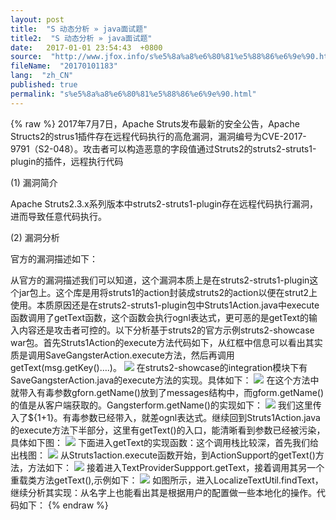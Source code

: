 ```yaml
---
layout: post
title:  "S 动态分析 » java面试题"
title2:  "S 动态分析 » java面试题"
date:   2017-01-01 23:54:43  +0800
source:  "http://www.jfox.info/s%e5%8a%a8%e6%80%81%e5%88%86%e6%9e%90.html"
fileName:  "20170101183"
lang:  "zh_CN"
published: true
permalink: "s%e5%8a%a8%e6%80%81%e5%88%86%e6%9e%90.html"
---
```

{% raw %}
2017年7月7日，Apache Struts发布最新的安全公告，Apache Structs2的strus1插件存在远程代码执行的高危漏洞，漏洞编号为CVE-2017-9791（S2-048）。攻击者可以构造恶意的字段值通过Struts2的struts2-struts1-plugin的插件，远程执行代码

(1) 漏洞简介

Apache Struts2.3.x系列版本中struts2-struts1-plugin存在远程代码执行漏洞，进而导致任意代码执行。

(2) 漏洞分析

官方的漏洞描述如下：

从官方的漏洞描述我们可以知道，这个漏洞本质上是在struts2-struts1-plugin这个jar包上。这个库是用将struts1的action封装成struts2的action以便在strut2上使用。本质原因还是在struts2-struts1-plugin包中Struts1Action.java中execute函数调用了getText函数，这个函数会执行ognl表达式，更可恶的是getText的输入内容还是攻击者可控的。以下分析基于struts2的官方示例struts2-showcase war包。首先Struts1Action的execute方法代码如下，从红框中信息可以看出其实质是调用SaveGangsterAction.execute方法，然后再调用getText(msg.getKey()….)。
![](/wp-content/uploads/2017/07/1499468379.png)
在struts2-showcase的integration模块下有SaveGangsterAction.java的execute方法的实现。具体如下：
![](/wp-content/uploads/2017/07/1499468382.png)
在这个方法中就带入有毒参数gforn.getName()放到了messages结构中，而gform.getName()的值是从客户端获取的。Gangsterform.getName()的实现如下：
![](/wp-content/uploads/2017/07/14994683821.png)
我们这里传入了${1+1}。有毒参数已经带入，就差ognl表达式。继续回到Struts1Action.java的execute方法下半部分，这里有getText()的入口，能清晰看到参数已经被污染，具体如下图：
![](/wp-content/uploads/2017/07/1499468384.png)
下面进入getText的实现函数：这个调用栈比较深，首先我们给出栈图：
![](/wp-content/uploads/2017/07/1499468385.png)
从Struts1action.execute函数开始，到ActionSupport的getText()方法，方法如下：
![](/wp-content/uploads/2017/07/14994683851.png)
接着进入TextProviderSuppport.getText，接着调用其另一个重载类方法getText(),示例如下：
![](/wp-content/uploads/2017/07/1499468386.png)
如图所示，进入LocalizeTextUtil.findText，继续分析其实现：从名字上也能看出其是根据用户的配置做一些本地化的操作。代码如下：
{% endraw %}
